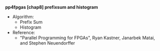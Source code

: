 **pp4fpgas [chap8] prefixsum and histogram**



- Algorithm: 
  - Prefix Sum
  - Histogram
- Reference:
  - "Parallel Programming for FPGAs", Ryan Kastner, Janarbek Matai, and Stephen Neuendorffer